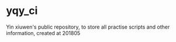 # yqy_ci
Yin xiuwen's public repository, to store all practise scripts and other information, created at 201805
